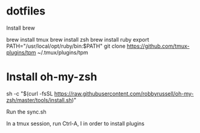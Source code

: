dotfiles
========
Install brew

brew install tmux
brew install zsh
brew install ruby
export PATH="/usr/local/opt/ruby/bin:$PATH"
git clone https://github.com/tmux-plugins/tpm ~/.tmux/plugins/tpm
# Install oh-my-zsh
sh -c "$(curl -fsSL https://raw.githubusercontent.com/robbyrussell/oh-my-zsh/master/tools/install.sh)"

Run the sync.sh

In a tmux session, run Ctrl-A, I in order to install plugins
